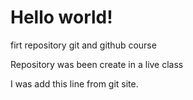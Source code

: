# Hello world!
 firt repository git and github course

Repository was been create in a live class

I was add this line from git site.

